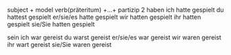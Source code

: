 
subject + model verb(präteritum) +...+ partizip 2
haben
ich hatte gespielt
du hattest gespielt
er/sie/es hatte gespielt
wir hatten gespielt
ihr hatten gespielt
sie/Sie hatten gespielt

sein
ich war gereist
du warst gereist
er/sie/es war gereist
wir waren gereist
ihr wart gereist
sie/Sie waren gereist